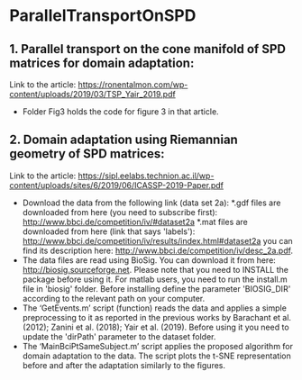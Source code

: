 # ParallelTransportOnSPD

## 1. Parallel transport on the cone manifold of SPD matrices for domain adaptation:

Link to the article:
https://ronentalmon.com/wp-content/uploads/2019/03/TSP_Yair_2019.pdf

* Folder Fig3 holds the code for figure 3 in that article.

## 2. Domain adaptation using Riemannian geometry of SPD matrices:
Link to the article:
https://sipl.eelabs.technion.ac.il/wp-content/uploads/sites/6/2019/06/ICASSP-2019-Paper.pdf

* Download the data from the following link (data set 2a): 
  *.gdf files are downloaded from here (you need to subscribe first): http://www.bbci.de/competition/iv/#dataset2a
  *.mat files are downloaded from here (link that says 'labels'): http://www.bbci.de/competition/iv/results/index.html#dataset2a
  you can find its description here: http://www.bbci.de/competition/iv/desc_2a.pdf.
* The data files are read using BioSig. You can download it from here: http://biosig.sourceforge.net.
  Please note that you need to INSTALL the package before using it.
  For matlab users, you need to run the install.m file in 'biosig' folder.
  Before installing define the parameter 'BIOSIG_DIR' according to the relevant path on your computer.
* The ‘GetEvents.m’ script (function) reads the data and applies a simple preprocessing to it as reported in the
  previous works by Barachant et al. (2012); Zanini et al. (2018); Yair et al. (2019).
  Before using it you need to update the 'dirPath' parameter to the dataset folder.
* The ‘MainBciPtSameSubject.m’ script applies the proposed algorithm for domain adaptation to the data. 
  The script plots the t-SNE representation before and after the adaptation similarly to the figures.

